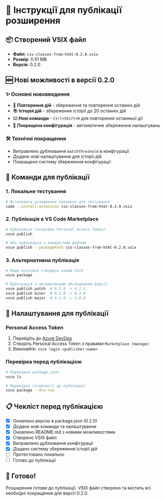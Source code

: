 # 🚀 Інструкції для публікації розширення

## 📦 Створений VSIX файл
- **Файл**: `css-classes-from-html-0.2.0.vsix`
- **Розмір**: 0.51 MB
- **Версія**: 0.2.0

## 🆕 Нові можливості в версії 0.2.0

### ✨ Основні нововведення
- 🔄 **Повторення дій** - збереження та повторення останніх дій
- 📚 **Історія дій** - збереження історії до 20 останніх дій
- ⌨️ **Нові команди** - `Ctrl+Shift+R` для повторення останньої дії
- 🎯 **Покращена конфігурація** - автоматичне збереження налаштувань

### 🛠️ Технічні покращення
- Виправлено дублювання `matchThreshold` в конфігурації
- Додано нові налаштування для історії дій
- Покращено систему збереження конфігурації

## 📝 Команди для публікації

### 1. Локальне тестування
```bash
# Встановити розширення локально для тестування
code --install-extension css-classes-from-html-0.2.0.vsix
```

### 2. Публікація в VS Code Marketplace
```bash
# Публікація (потрібен Personal Access Token)
vsce publish

# Або публікація з конкретним файлом
vsce publish --packagePath css-classes-from-html-0.2.0.vsix
```

### 3. Альтернативна публікація
```bash
# Якщо потрібно створити новий VSIX
vsce package

# Публікація з автоматичним збільшенням версії
vsce publish patch  # 0.2.0 -> 0.2.1
vsce publish minor  # 0.2.0 -> 0.3.0
vsce publish major  # 0.2.0 -> 1.0.0
```

## 🔑 Налаштування для публікації

### Personal Access Token
1. Перейдіть до [Azure DevOps](https://dev.azure.com/)
2. Створіть Personal Access Token з правами `Marketplace (manage)`
3. Виконайте: `vsce login <publisher-name>`

### Перевірка перед публікацією
```bash
# Перевірка package.json
vsce ls

# Перевірка готовності до публікації
vsce package --dry-run
```

## 📋 Чекліст перед публікацією

- [x] Оновлено версію в package.json (0.2.0)
- [x] Додано нові команди та налаштування
- [x] Оновлено README.md з новими можливостями
- [x] Створено VSIX файл
- [x] Виправлено дублювання конфігурації
- [x] Додано систему збереження історії дій
- [ ] Протестовано локально
- [ ] Готово до публікації

## 🎯 Готово!

Розширення готове до публікації. VSIX файл створено та містить всі необхідні покращення для версії 0.2.0.